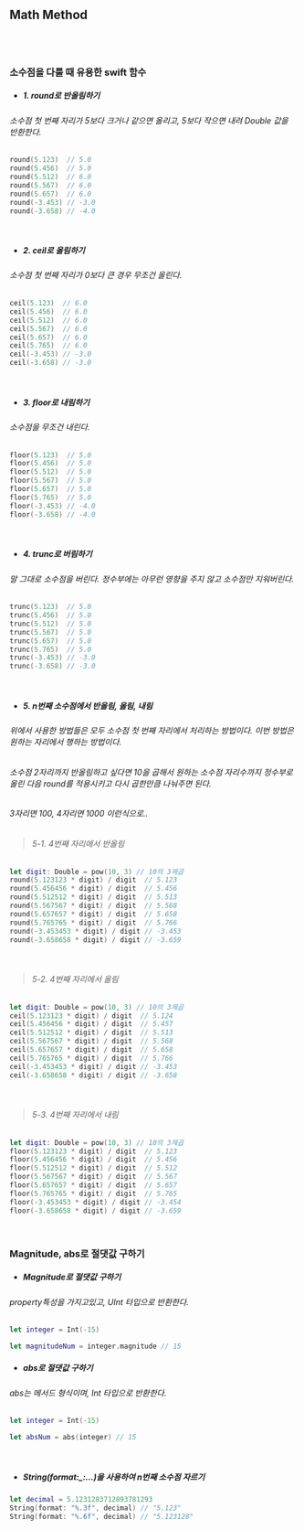 ## Math Method

<br>
<br>

### 소수점을 다룰 때 유용한 swift 함수

- ##### 1. round로 반올림하기
###### 소수점 첫 번째 자리가 5보다 크거나 같으면 올리고, 5보다 작으면 내려 Double 값을 반환한다.
```Swift
round(5.123)  // 5.0
round(5.456)  // 5.0
round(5.512)  // 6.0
round(5.567)  // 6.0
round(5.657)  // 6.0
round(-3.453) // -3.0
round(-3.658) // -4.0
```

<br>

- ##### 2. ceil로 올림하기
###### 소수점 첫 번째 자리가 0보다 큰 경우 무조건 올린다.
```Swift
ceil(5.123)  // 6.0
ceil(5.456)  // 6.0
ceil(5.512)  // 6.0
ceil(5.567)  // 6.0
ceil(5.657)  // 6.0
ceil(5.765)  // 6.0
ceil(-3.453) // -3.0
ceil(-3.658) // -3.0
```
<br>

- ##### 3. floor로 내림하기
###### 소수점을 무조건 내린다.
```Swift
floor(5.123)  // 5.0
floor(5.456)  // 5.0
floor(5.512)  // 5.0
floor(5.567)  // 5.0
floor(5.657)  // 5.0
floor(5.765)  // 5.0
floor(-3.453) // -4.0
floor(-3.658) // -4.0
```
<br>

- ##### 4. trunc로 버림하기
###### 말 그대로 소수점을 버린다. 정수부에는 아무런 영향을 주지 않고 소수점만 지워버린다.
```Swift
trunc(5.123)  // 5.0
trunc(5.456)  // 5.0
trunc(5.512)  // 5.0
trunc(5.567)  // 5.0
trunc(5.657)  // 5.0
trunc(5.765)  // 5.0
trunc(-3.453) // -3.0
trunc(-3.658) // -3.0
```
<br>

- ##### 5. n번째 소수점에서 반올림, 올림, 내림
###### 위에서 사용한 방법들은 모두 소수점 첫 번째 자리에서 처리하는 방법이다. 이번 방법은 원하는 자리에서 행하는 방법이다.
###### 소수점 2자리까지 반올림하고 싶다면 10을 곱해서 원하는 소수점 자리수까지 정수부로 올린 다음 round를 적용시키고 다시 곱한만큼 나눠주면 된다.
###### 3자리면 100, 4자리면 1000 이런식으로.. 

> ###### 5-1. 4번째 자리에서 반올림
```Swift
let digit: Double = pow(10, 3) // 10의 3제곱
round(5.123123 * digit) / digit  // 5.123
round(5.456456 * digit) / digit  // 5.456
round(5.512512 * digit) / digit  // 5.513
round(5.567567 * digit) / digit  // 5.568
round(5.657657 * digit) / digit  // 5.658
round(5.765765 * digit) / digit  // 5.766
round(-3.453453 * digit) / digit // -3.453
round(-3.658658 * digit) / digit // -3.659
```

<br>

> ###### 5-2. 4번째 자리에서 올림
```Swift
let digit: Double = pow(10, 3) // 10의 3제곱
ceil(5.123123 * digit) / digit  // 5.124
ceil(5.456456 * digit) / digit  // 5.457
ceil(5.512512 * digit) / digit  // 5.513
ceil(5.567567 * digit) / digit  // 5.568
ceil(5.657657 * digit) / digit  // 5.658
ceil(5.765765 * digit) / digit  // 5.766
ceil(-3.453453 * digit) / digit // -3.453
ceil(-3.658658 * digit) / digit // -3.658
```

<br>

> ###### 5-3. 4번째 자리에서 내림
```Swift
let digit: Double = pow(10, 3) // 10의 3제곱
floor(5.123123 * digit) / digit  // 5.123
floor(5.456456 * digit) / digit  // 5.456
floor(5.512512 * digit) / digit  // 5.512
floor(5.567567 * digit) / digit  // 5.567
floor(5.657657 * digit) / digit  // 5.657
floor(5.765765 * digit) / digit  // 5.765
floor(-3.453453 * digit) / digit // -3.454
floor(-3.658658 * digit) / digit // -3.659
```

<br>

### Magnitude, abs로 절댓값 구하기
- ##### Magnitude로 절댓값 구하기
###### property특성을 가지고있고, UInt 타입으로 반환한다.
```Swift
let integer = Int(-15)

let magnitudeNum = integer.magnitude // 15
```
- ##### abs로 절댓값 구하기
###### abs는 메서드 형식이며, Int 타입으로 반환한다.
```Swift
let integer = Int(-15)

let absNum = abs(integer) // 15
```

<br>

- ##### String(format:_:...)을 사용하여 n번째 소수점 자르기
```Swift
let decimal = 5.1231283712893781293
String(format: "%.3f", decimal) // "5.123"
String(format: "%.6f", decimal) // "5.123128"
```







